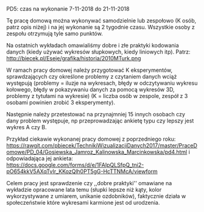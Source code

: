 PD5: czas na wykonanie 7-11-2018 do 21-11-2018

Tę pracę domową można wykonywać samodzielnie lub zespołowo (K osób, patrz opis niżej) i na jej wykonanie są 2 tygodnie czasu.
Wszystkie osoby z zespołu otrzymują tyle samo punktów.

Na ostatnich wykładach omawialiśmy dobre i złe praktyki kodowania danych (kiedy używać wykresów słupkowych, kiedy liniowych itp).
Patrz: http://biecek.pl/Eseje/grafika/historia/2010MTurk.png

W ramach pracy domowej należy przygotować K eksperymentów, sprawdzających czy określone problemy z czytaniem danych wciąż występują
(problemy = iluzje na wykresach, błędy w odczytywaniu wykresu kołowego, błędy w pokazywaniu danych za pomocą wykresów 3D, problemy z tytułami na wykresie)
(K = liczba osób w zespole, zespół z 3 osobami powinien zrobić 3 eksperymenty).

Następnie należy przetestować na przynajmniej 15 innych osobach czy dany problem występuje, np przeprowadzając ankietę typu czy lepszy jest wykres A czy B.

Przykład ciekawie wykonanej pracy domowej z poprzedniego roku:
https://rawgit.com/pbiecek/TechnikiWizualizacjiDanych2017/master/PraceDomowe/PD_04/Gosiewska_Jamroz_Kalinowska_Marcinkowska/pd4.html
i odpowiadająca jej ankieta:
https://docs.google.com/forms/d/e/1FAIpQLSfpQ_tni2-pO654kkV5AXqTvIr_KKozQlh0PT5gG-HcTTNMcA/viewform

Celem pracy jest sprawdzenie czy ,,dobre praktyki'' omawiane na wykładzie opracowane lata temu
(słupki lepsze niż kąty, kolor wykorzystywane z umiarem, unikanie ozdobników), 
faktycznie działa w społeczeństwie które wykresami karmione jest od urodzenia.
